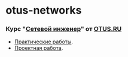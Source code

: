 # otus-networks
### Курс "[Сетевой инженер](https://otus.ru/lessons/setevoy-inzhener/)" от [OTUS.RU](https://otus.ru/)
- [Практические работы](Home_Works/).
- [Проектная работа](Home_Works/Project/).
